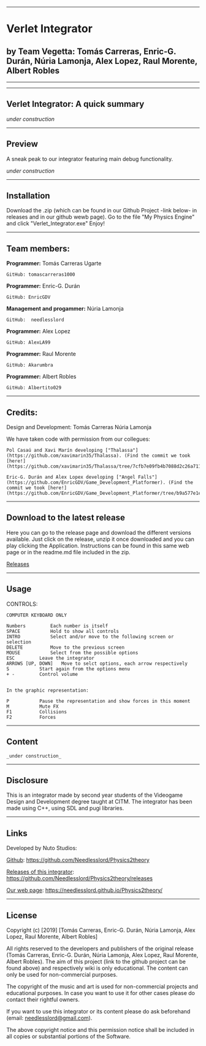 


***



# Verlet Integrator


## by Team Vegetta: Tomás Carreras, Enric-G. Durán, Núria Lamonja, Alex Lopez, Raul Morente, Albert Robles



***

***



## Verlet Integrator: A quick summary

_under construction_



***



## Preview

A sneak peak to our integrator featuring main debug functionality.

_under construction_



***



## Installation

Download the .zip (which can be found in our Github Project -link below- in releases and in our github wewb page).
Go to the file "My Physics Engine" and click "Verlet_Integrator.exe"
Enjoy!



***



## Team members:



**Programmer:** Tomás Carreras Ugarte

	GitHub: tomascarreras1000

**Programmer:** Enric-G. Durán

	GitHub: EnricGDV

**Management and progammer:** Núria Lamonja

	GitHub:	 needlesslord

**Programmer:** Alex Lopez

	GitHub: AlexLA99

**Programmer:** Raul Morente

	GitHub: Akarumbra

**Programmer:** Albert Robles

	GitHub: Albertito029



***



## Credits:

Design and Development: 
	Tomás Carreras
	Núria Lamonja


We have taken code with permission from our collegues:
	
	Pol Casaú and Xavi Marín developing ["Thalassa"](https://github.com/xavimarin35/Thalassa). (Find the commit we took [here!](https://github.com/xavimarin35/Thalassa/tree/7cfb7e09fb4b7088d2c26a71125b6eb57c845073))

	Eric-G. Durán and Alex Lopex developing ["Angel Falls"](https://github.com/EnricGDV/Game_Development_Platformer). (Find the commit we took [here!](https://github.com/EnricGDV/Game_Development_Platformer/tree/b9a577e1ea92afc45792edbb4a5602b030f33ef1))



***



## Download to the latest release

Here you can go to the release page and download the different versions available. Just click on the release, unzip it once downloaded and you can play clicking the Application.
Instructions can be found in this same web page or in the readme.md file included in the zip.


[Releases](https://github.com/Needlesslord/Physics2theory/releases)



***



## Usage

CONTROLS:

	COMPUTER KEYBOARD ONLY

	Numbers			Each number is itself
	SPACE			Hold to show all controls 
	INTRO			Select and/or move to the following screen or selection
	DELETE			Move to the previous screen
	MOUSE			Select from the possible options
	ESC			Leave the integrator
	ARROWS [UP, DOWN]	Move to selct options, each arrow respectively
	S			Start again from the options menu
	+ -			Control volume


	In the graphic representation:

	P			Pause the representation and show forces in this moment
	M			Mute FX
	F1			Collisions
	F2			Forces



***



## Content

	_under construction_



***



## Disclosure

This is an integrator made by second year students of the Videogame Design and Development degree taught at CITM.
The integrator has been made using C++, using SDL and pugi libraries.



***



## Links

Developed by Nuto Studios:

[Github](https://github.com/Needlesslord/Physics2theory): https://github.com/Needlesslord/Physics2theory

[Releases of this integrator](https://github.com/Needlesslord/Physics2theory/releases): https://github.com/Needlesslord/Physics2theory/releases

[Our web page](https://needlesslord.github.io/Physics2theory/): https://needlesslord.github.io/Physics2theory/



***



## License

Copyright (c) [2019] [Tomás Carreras, Enric-G. Durán, Núria Lamonja, Alex Lopez, Raul Morente, Albert Robles]

All rights reserved to the developers and publishers of the original release (Tomás Carreras, Enric-G. Durán, Núria Lamonja, Alex Lopez, Raul Morente, Albert Robles). 
The aim of this project (link to the github project can be found above) and respectively wiki is only educational. 
The content can only be used for non-commercial purposes. 

The copyright of the music and art is used for non-commercial projects and educational purposes.
In case you want to use it for other cases please do contact their rightful owners.

If you want to use this integrator or its content please do ask beforehand (email: needlesslord@gmail.com).

The above copyright notice and this permission notice shall be included in all
copies or substantial portions of the Software.

